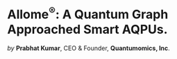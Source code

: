 # Allome<sup>®</sup>: A Quantum Graph Approached Smart AQPUs.


<i>by</i> <b>Prabhat Kumar</b>, CEO & Founder, <b>Quantumomics, Inc</b>.

